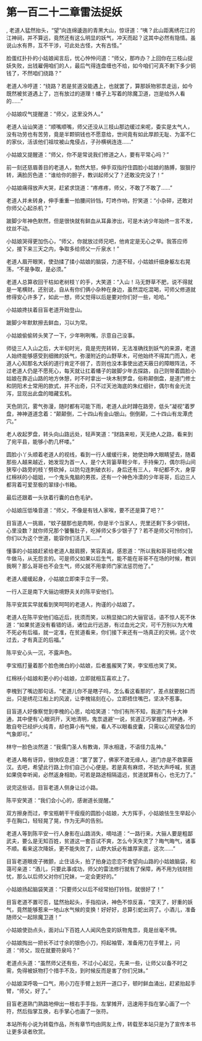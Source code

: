 # 第一百二十二章雷法捉妖
,  老道人猛然抬头，“望”向连绵逶迤的青黑大山，惊讶道：“咦？此山距离绣花江的江神祠，并不算远，竟然还有这么明显的妖气，冲天而起？这其中必然有隐情。虽说山水有界，互不干涉，可此处古怪，大有古怪。”
   脸蛋红扑扑的小姑娘闻言后，忧心忡忡问道：“师父，那咋办？上回你在三枝山捉妖失败，出钱雇佣咱们的人，最后气得连盘缠也不给，如今咱们可真不剩下多少铜钱了，不然咱们绕路？”
   老道人冷哼道：“绕路？若是贫道没能遇上，也就罢了，算那妖物邪祟走运，如今既然被贫道遇上了，岂有放过的道理！幡子上写着的除魔卫道，岂是给外人看的……”
   小姑娘叹气提醒道：“师父，这里没外人。”
   老道人讪讪笑道：“顺嘴顺嘴，师父还没从三枝山那边缓过来呢，委实是太气人，没有功劳也有苦劳，竟是半颗铜钱也不愿意给，世间竟有如此厚颜无耻、为富不仁的家伙，活该他们祖坟被山鬼侵占，子孙横祸连连……”
   小姑娘又提醒道：“师父，你不是常说我们修道之人，要有平常心吗？”
   前一刻还慈眉善目的老道人，勃然大怒，伸手双指拧住圆脸小姑娘的胳膊，狠狠拧转，满脸厉色道：“谁给你的胆子，教训起师父了？还敢没完没了！”
   小姑娘痛得放声大哭，赶紧求饶道：“疼疼疼，师父，不敢了不敢了……”
   老道人并未转身，伸手重重一拍腰间铃铛，叮咚作响，狞笑道：“小杂碎，还敢对你师父心起杀机？”
   跛脚少年神色默然，但是很快就有鲜血从耳鼻渗出，可是木讷少年始终一言不发，纹丝不动。
   小姑娘哭得更加伤心，“师父，你就放过师兄吧，他肯定是无心之举。我答应师父，接下来三天之内，争取多给师父一斤泉水！”
   老道人眉开眼笑，使劲揉了揉小姑娘的脑袋，力道不轻，小姑娘纤细身躯左右晃荡，“不是争取，是必须。”
   老道人总算收回干枯如老树枝丫的手，大笑道：“入山！马无野草不肥，说不得就是一笔横财。还别说，自从有你们俩小杂种在身边，虽然混吃混喝，可师父修道就修得安心许多了，如此一想，师父觉得以后是要对你们好一些，哈哈。”
   小姑娘搀扶着目盲老道开始登山。
   跛脚少年默默擦去鲜血，习以为常。
   小姑娘偷偷转头笑了一下，少年咧咧嘴，示意自己没事。
   师徒三人入山之后，大半旬时光，竟是兜兜转转，无法准确找到妖气的来源，老道人始终能够感受到细微的妖气，弥漫附近的山野草木，可他始终不得其门而入，老道人心知那名大妖的道行肯定不弱了，否则也没本事使出遮天蔽日的障眼阵法，不过老道人仍是不愿死心，每天就让扛着幡子的跛脚少年去探路，自己则带着圆脸小姑娘在靠近山路的地方休憩，时不时拿出一块木制罗盘，俗称颠倒盘，是道门修士和阴阳术士常用的款式，并不出奇，只不过天池海底的朱红细针，偶尔有金光流泻，显现出此盘的暗藏玄机。
   天色阴沉，雾气弥漫，随时都有可能下雨，老道人此时蹲在路旁，低头“凝视”着罗盘，神神道道念着：“颠颠倒，二十四山有金山银山。倒倒颠，二十四山有龙潭虎穴。”
   老人收起罗盘，转头向山路远处，轻声笑道：“财路来啦，天无绝人之路，看来到了宛平县，能够小酌几杯喽。”
   圆脸小丫头顺着老道人的视线，看到一行人缓缓行来，她使劲睁大眼睛望去，随着那些人越来越近，她发现为首一人，是个大背篓草鞋少年，手持柴刀，偶尔将山间狭窄小路旁的枝丫劈砍掉，以防勾连刺破衣衫，身后还有三人，年纪都不大，身穿红棉袄的小姐姐，一个鬼头鬼脑的男孩，还有一个神色冷漠的少年哥哥，后边三人都背着可爱至极的翠绿小书箱。
   最后还跟着一头驮着行囊的白色毛驴。
   小姑娘压低嗓音道：“师父，不像是有钱人家唉，要不还是算了吧？”
   目盲道人一挑眉，“蚊子腿那也是肉啊，你是半个当家人，兜里还剩下多少铜钱，心里没数？就你师兄那个饕餮肚子，吃掉师父多少银子了？若不是师父可怜你们，你们以为这个世道，能容你们活几天……”
   懂事的小姑娘赶紧给老道人敲肩膀，笑容真诚，感恩道：“所以我和哥哥给师父做牛做马，从无怨言的。可是师父如果以后生气，能不能在哥哥不在场的时候，教训我啊？那么哥哥也不会生气，师父就不用拿师门家法惩罚他了。”
   老道人缓缓起身，小姑娘立即束手立于一旁。
   一行人正是南下大骊边境野夫关的陈平安他们。
   陈平安其实早就看到笑呵呵的老道人，拘谨的小姑娘了。
   老道人在陈平安他们临近后，抚须而笑，以稍显拗口的大骊官话，语不惊人死不休道：“如果贫道没有看错的话，诸位此行远游，有过血光之灾，可千万别以为大难不死必有后福，就一定准，在贫道看来，你们接下来还有一场真正的灾祸，这个坎过去，才有真正的后福。”
   陈平安心头一沉，不露声色。
   李宝瓶打量着那个脸色微白的小姑娘，后者羞赧笑了笑，李宝瓶也笑了笑。
   红棉袄小姑娘和更小的小姑娘，立即就相互喜欢上了。
   李槐到了嘴边那句话，“老道儿你不是瞎子吗，怎么看这看那的”，差点就要脱口而出，只是绣花江船上的风波，让李槐铭刻在心，立即捂住嘴巴，坚决不惹事。
   目盲道人好像察觉到李槐的心思，哈哈笑道：“你们有所不知，我道门有十大神通，其中便有‘心眼洞开，天地清明，鬼祟退避’一说，贫道正巧掌握这门神通，不敢自夸已经炉火纯青，却也算小有气候，看人不以眼看皮囊，只需以心观望各位的气象即可。”
   林守一脸色淡然道：“我儒门圣人有教诲，萍水相逢，不语怪力乱神。”
   老道人略有讶异，很快叹息道：“罢了罢了，佛家不渡无缘人，道门亦是不救蒙蔽汉。去吧，希望此行路上你们自己小心便是。若是真有麻烦，不妨大声呼喊，贫道如果侥幸听闻，必然返身相助，可若是路途相隔遥远，贫道就算有心，也无力了。”
   说完这些话，目盲老道人侧身让过小路。
   陈平安笑道：“我们会小心的，感谢道长提醒。”
   双方擦身而过，李宝瓶朝干干瘦瘦的圆脸小姑娘，大方挥手，小姑娘怯生生举起小手在胸口，轻轻晃了晃，作为无声的告别。
   老道人等到陈平安一行人身影在山路消失，嘀咕道：“一路行来，大骊人要是粗鄙武夫，要么是无知百姓，贫道这一套百试不爽，怎么今天失灵了？晦气晦气，诸事不顺。看来这次降妖，更不能失败了，山野大妖必有雄厚家底，这次……”
   目盲老道眼皮子微颤，止住话头，拍了拍身边恋恋不舍望向山路的小姑娘脑袋，和蔼可亲道：“酒儿，只要此事成功，师父的雷法修行就有了保障，再不用为钱财担忧，那么以后师父对你们兄妹，一定会更好的。”
   小姑娘扬起脑袋笑道：“只要师父以后不经常拍打铃铛，就很好了！”
   目盲老道不置可否，猛然抬起头，手指掐诀，神色不惊反喜，“变天了，好重的妖气，竟然能够惹来一地山水气候的变换！好好好，总算引蛇出洞了。小酒儿，准备随师父一起除魔卫道！”
   小姑娘使劲点头，面对山下百姓人人闻风色变的妖物鬼祟，竟是丝毫不惧。
   小姑娘掏出一把长不过寸余的银色小刀，捋起袖管，准备用刀在手臂上，问道：“师父，现在就要符泉吗？”
   老道点头道：“虽然师父还有些，不过小心起见，先来一些，让师父以备不时之需，免得被妖物打个措手不及，到时候反而是害了你们兄妹。”
   小姑娘深呼吸一口气，用小刀在手臂上划开一道口子，顿时鲜血涌出，赶紧抬起手臂，“师父，好了。”
   目盲老道熟门熟路地伸出一根右手手指，左掌摊开，迅速用手指在掌心画了一个符，然后指掌互换，右手掌心也画了一张符。
  本站所有小说为转载作品，所有章节均由网友上传，转载至本站只是为了宣传本书让更多读者欣赏。